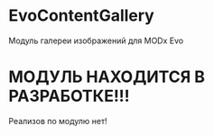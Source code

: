 # EvoContentGallery
Модуль галереи изображений для MODx Evo
# МОДУЛЬ НАХОДИТСЯ В РАЗРАБОТКЕ!!!
Реализов по модулю нет!